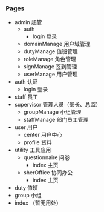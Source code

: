 ### Pages

- admin 超管
  - auth
    - login 登录
  - domainManage 用户域管理
  - dutyManage 值班管理
  - roleManage 角色管理
  - signManage 签到管理
  - userManage 用户管理
- auth 认证
  - login 登录
- staff 员工
- supervisor 管理人员（部长、总监）
  - groupManage 小组管理
  - staffManage 部门员工管理
- user 用户
  - center 用户中心
  - profile 资料
- utility 工具应用
  - questionnaire 问卷
    - index 主页
  - sherOffice 协同办公
    - index 主页
- duty 值班
- group 小组
- index （暂无用处）